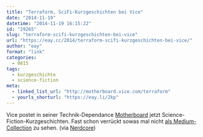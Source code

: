 ```yaml
---
title: "Terraform, SciFi-Kurzgeschichten bei Vice"
date: "2014-11-19"
datetime: "2014-11-19 16:15:22"
id: "29265"
slug: "terraform-scifi-kurzgeschichten-bei-vice"
url: "https://eay.cc/2014/terraform-scifi-kurzgeschichten-bei-vice/"
author: "eay"
format: "link"
categories:
  - 0815
tags:
  - kurzgeschichte
  - science-fiction
meta:
  - linked_list_url: "http://motherboard.vice.com/terraform"
  - yourls_shorturl: "https://eay.li/2kp"
---
```


Vice postet in seiner Technik-Dependance [Motherboard](http://motherboard.vice.com/) jetzt Science-Fiction-Kurzgeschichten. Fast schon verrückt sowas mal nicht [als Medium-Collection](//eay.cc/2014/the-secret-of-minecraft/) zu sehen. (via [Nerdcore](http://www.nerdcore.de/2014/11/18/scifi-storys-from-terraform/))

